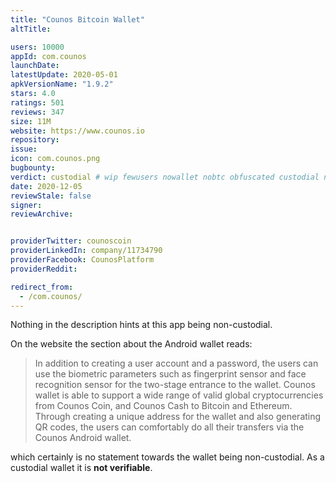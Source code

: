 ```yaml
---
title: "Counos Bitcoin Wallet"
altTitle: 

users: 10000
appId: com.counos
launchDate: 
latestUpdate: 2020-05-01
apkVersionName: "1.9.2"
stars: 4.0
ratings: 501
reviews: 347
size: 11M
website: https://www.counos.io
repository: 
issue: 
icon: com.counos.png
bugbounty: 
verdict: custodial # wip fewusers nowallet nobtc obfuscated custodial nosource nonverifiable reproducible bounty defunct
date: 2020-12-05
reviewStale: false
signer: 
reviewArchive:


providerTwitter: counoscoin
providerLinkedIn: company/11734790
providerFacebook: CounosPlatform
providerReddit: 

redirect_from:
  - /com.counos/
---
```



Nothing in the description hints at this app being non-custodial.

On the website the section about the Android wallet reads:

> In addition to creating a user account and a password, the users can use the biometric parameters such as fingerprint sensor and face recognition sensor for the two-stage entrance to the wallet. Counos wallet is able to support a wide range of valid global cryptocurrencies from Counos Coin, and Counos Cash to Bitcoin and Ethereum. Through creating a unique address for the wallet and also generating QR codes, the users can comfortably do all their transfers via the Counos Android wallet.

which certainly is no statement towards the wallet being non-custodial. As a
custodial wallet it is **not verifiable**.
